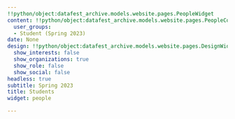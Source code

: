 ```yaml
---
!!python/object:datafest_archive.models.website.pages.PeopleWidget
content: !!python/object:datafest_archive.models.website.pages.PeopleContent
  user_groups:
  - Student (Spring 2023)
date: None
design: !!python/object:datafest_archive.models.website.pages.DesignWidget
  show_interests: false
  show_organizations: true
  show_role: false
  show_social: false
headless: true
subtitle: Spring 2023
title: Students
widget: people

---
```

